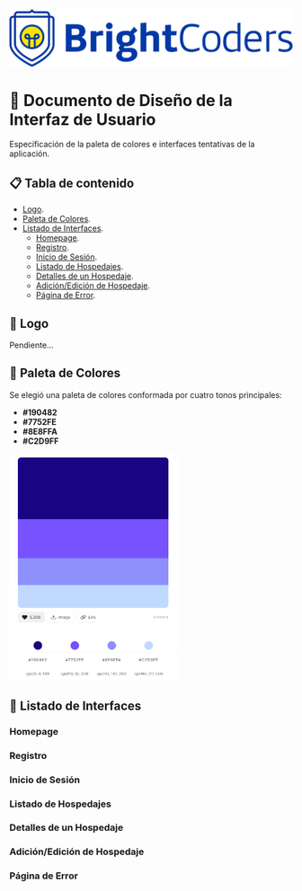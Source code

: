 ![BrightCoders Logo](../img/logo.png)

# 🏨 Documento de Diseño de la Interfaz de Usuario
Especificación de la paleta de colores e interfaces tentativas de la aplicación.

## 📋 Tabla de contenido
- [Logo](#-logo).
- [Paleta de Colores](#-paleta-de-colores).
- [Listado de Interfaces](#-listado-de-interfaces).
    - [Homepage](#homepage).
    - [Registro](#registro).
    - [Inicio de Sesión](#inicio-de-sesión).
    - [Listado de Hospedajes](#listado-de-hospedajes).
    - [Detalles de un Hospedaje](#detalles-de-un-hospedaje).
    - [Adición/Edición de Hospedaje](#adiciónedición-de-hospedaje).
    - [Página de Error](#página-de-error).

## 💭 Logo
Pendiente...

## 🎨 Paleta de Colores
Se elegió una paleta de colores conformada por cuatro tonos principales:
- **#190482**
- **#7752FE**
- **#8E8FFA**
- **#C2D9FF**

<img src="../img/color_palette.png" width="300" alt="Paleta de Colores">

## 📝 Listado de Interfaces
### Homepage
### Registro
### Inicio de Sesión
### Listado de Hospedajes
### Detalles de un Hospedaje
### Adición/Edición de Hospedaje
### Página de Error
